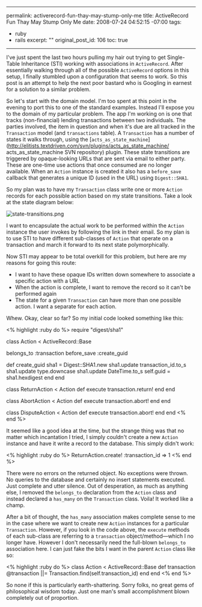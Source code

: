 ----- 
permalink: activerecord-fun-thay-may-stump-only-me
title: ActiveRecord Fun Thay May Stump Only Me
date: 2008-07-24 04:52:15 -07:00
tags:
- ruby
- rails
excerpt: ""
original_post_id: 106
toc: true
-----
I've just spent the last two hours pulling my hair out trying to get Single-Table Inheritance (STI) working with associations in `ActiveRecord`. After essentially walking through all of the possible `ActiveRecord` options in this setup, I finally stumbled upon a configuration that seems to work. So this post is an attempt to help the next poor bastard who is Googling in earnest for a solution to a similar problem.

So let's start with the domain model. I'm too spent at this point in the evening to port this to one of the standard examples. Instead I'll expose you to the domain of my particular problem. The app I'm working on is one that tracks (non-financial) lending transactions between two individuals. The parties involved, the item in question and when it's due are all tracked in the `Transaction` model (and `transactions` table). A `Transaction` has a number of states it walks through, using the [`acts_as_state_machine`](http://elitists.textdriven.com/svn/plugins/acts_as_state_machine/ acts_as_state_machine SVN repository) plugin. These state transitions are triggered by opaque-looking URLs that are sent via email to either party. These are one-time use actions that once consumed are no longer available. When an `Action` instance is created it also has a `before_save` callback that generates a unique ID (used in the URL) using `Digest::SHA1`.

So my plan was to have my `Transaction` class write one or more `Action` records for each possible action based on my state transitions. Take a look at the state diagram below:

![state-transitions.png](http://livollmers.net/wp-content/uploads/2008/07/state-transitions.jpg)

I want to encapsulate the actual work to be performed within the `Action` instance the user invokes by following the link in their email. So my plan is to use STI to have different sub-classes of `Action` that operate on a transaction and march it forward to its next state polymorphically.

Now STI may appear to be total overkill for this problem, but here are my reasons for going this route:

*  I want to have these opaque IDs written down somewhere to associate a specific action with a URL
*  When the action is complete, I want to remove the record so it can't be performed again
*  The state for a given `Transaction` can have more than one possible action. I want a separate for each action.

Whew. Okay, clear so far? So my initial code looked something like this:

<% highlight :ruby do %>
require "digest/sha1"

class Action < ActiveRecord::Base

  belongs_to :transaction
  before_save :create_guid

  def create_guid
    sha1 = Digest::SHA1.new
    sha1.update transaction_id.to_s
    sha1.update type.downcase
    sha1.update DateTime.to_s
    self.guid = sha1.hexdigest
  end
end

class ReturnAction < Action
  def execute
    transaction.return!
  end
end

class AbortAction < Action
  def execute
    transaction.abort!
  end
end

class DisputeAction < Action
  def execute
    transaction.abort!
  end
end
<% end %>

It seemed like a good idea at the time, but the strange thing was that no matter which incantation I tried, I simply couldn't create a new `Action` instance and have it write a record to the database. This simply didn't work:

<% highlight :ruby do %>
ReturnAction.create! :transaction_id => 1
<% end %>

There were no errors on the returned object. No exceptions were thrown. No queries to the database and certainly no insert statements executed. Just complete and utter silence. Out of desperation, as much as anything else, I removed the `belongs_to` declaration from the `Action` class and instead declared a `has_many` on the `Transaction` class. Voila! It worked like a champ.

After a bit of thought, the `has_many` association makes complete sense to me in the case where we want to create new `Action` instances for a particular `Transaction`. However, if you look in the code above, the `execute` methods of each sub-class are referring to a `transaction` object/method&mdash;which I no longer have. However I don't necessarily need the full-blown `belongs_to` association here. I can just fake the bits I want in the parent `Action` class like so:

<% highlight :ruby do %>
class Action < ActiveRecord::Base
  def transaction
    @transaction ||= Transaction.find(self.transaction_id)
  end
end
<% end %>

So none if this is particularly earth-shattering. Sorry folks, no great gems of philosophical wisdom today. Just one man's small accomplishment blown completely out of proportion.
